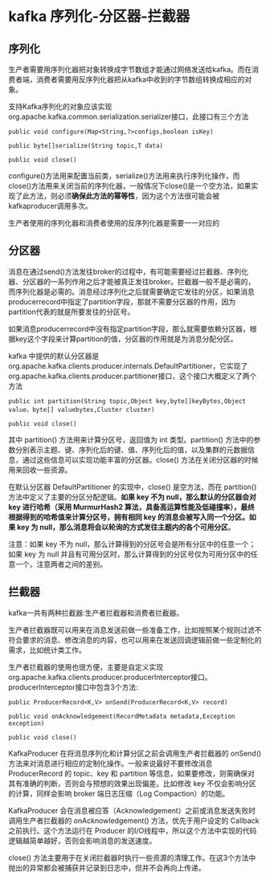# kafka 序列化-分区器-拦截器


## 序列化

生产者需要用序列化器把对象转换成字节数组才能通过网络发送给kafka。而在消费者端，消费者需要用反序列化器把从kafka中收到的字节数组转换成相应的对象。


支持Kafka序列化的对象应该实现org.apache.kafka.common.serialization.serializer接口，此接口有三个方法




    public void configure(Map<String,?>configs,boolean isKey)

    public byte[]serialize(String topic,T data)

    public void close()


configure()方法用来配置当前类，serialize()方法用来执行序列化操作，而close()方法用来关闭当前的序列化器，一般情况下close()是一个空方法，如果实现了此方法，则必须**确保此方法的幂等性**，因为这个方法很可能会被kafkaproducer调用多次。

生产者使用的序列化器和消费者使用的反序列化器是需要一一对应的


## 分区器


消息在通过send()方法发往broker的过程中，有可能需要经过拦截器、序列化器、分区器的一系列作用之后才能被真正发往broker。拦截器一般不是必需的，而序列化器是必需的。消息经过序列化之后就需要确定它发往的分区，如果消息producerrecord中指定了partition字段，那就不需要分区器的作用，因为partition代表的就是所要发往的分区号。

如果消息producerrecord中没有指定partition字段，那么就需要依赖分区器，根据key这个字段来计算partition的值，分区器的作用就是为消息分配分区。

kafka 中提供的默认分区器是org.apache.kafka.clients.producer.internals.DefaultPartitioner，它实现了org.apache.kafka.clients.producer.partitioner接口，这个接口大概定义了两个方法

    public int partition(String topic,Object key,byte[]keyBytes,Object value，byte[] valuebytes,Cluster cluster)

    public void close()


其中 partition() 方法用来计算分区号，返回值为 int 类型。partition() 方法中的参数分别表示主题、键、序列化后的键、值、序列化后的值，以及集群的元数据信息，通过这些信息可以实现功能丰富的分区器。close() 方法在关闭分区器的时候用来回收一些资源。

在默认分区器 DefaultPartitioner 的实现中，close() 是空方法，而在 partition() 方法中定义了主要的分区分配逻辑。**如果 key 不为 null，那么默认的分区器会对 key 进行哈希（采用 MurmurHash2 算法，具备高运算性能及低碰撞率），最终根据得到的哈希值来计算分区号，拥有相同 key 的消息会被写入同一个分区。如果 key 为 null，那么消息将会以轮询的方式发往主题内的各个可用分区**。


注意：如果 key 不为 null，那么计算得到的分区号会是所有分区中的任意一个；如果 key 为 null 并且有可用分区时，那么计算得到的分区号仅为可用分区中的任意一个，注意两者之间的差别。


## 拦截器

kafka一共有两种拦截器:生产者拦截器和消费者拦截器。


生产者拦截器既可以用来在消息发送前做一些准备工作，比如按照某个规则过滤不符合要求的消息、修改消息的内容，也可以用来在发送回调逻辑前做一些定制化的需求，比如统计类工作。

生产者拦截器的使用也很方便，主要是自定义实现org.apache.kafka.clients.producer.producerInterceptor接口。producerInterceptor接口中包含3个方法:

    public ProducerRecord<K,V> onSend(ProducerRecord<K,V> record)

    public void onAcknowledgement(RecordMetadata metadata,Exception exception)

    public void close()



KafkaProducer 在将消息序列化和计算分区之前会调用生产者拦截器的 onSend() 方法来对消息进行相应的定制化操作。一般来说最好不要修改消息 ProducerRecord 的 topic、key 和 partition 等信息，如果要修改，则需确保对其有准确的判断，否则会与预想的效果出现偏差。比如修改 key 不仅会影响分区的计算，同样会影响 broker 端日志压缩（Log Compaction）的功能。


KafkaProducer 会在消息被应答（Acknowledgement）之前或消息发送失败时调用生产者拦截器的 onAcknowledgement() 方法，优先于用户设定的 Callback 之前执行。这个方法运行在 Producer 的I/O线程中，所以这个方法中实现的代码逻辑越简单越好，否则会影响消息的发送速度。


close() 方法主要用于在关闭拦截器时执行一些资源的清理工作。在这3个方法中抛出的异常都会被捕获并记录到日志中，但并不会再向上传递。


